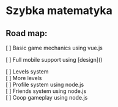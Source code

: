 # Szybka matematyka

## Road map:

<p>
[ ] Basic game mechanics using vue.js
</p>
[ ] Full mobile support using [design](<https://www.figma.com/file/pPGlrpQFmaCmel1KaXVxeX/speed-math-new-generation-(Copy)?node-id=0%3A1>)
<p>
[ ] Levels system<br>
[ ] More levels<br>
[ ] Profile system using node.js<br>
[ ] Friends system using node.js<br>
[ ] Coop gameplay using node.js<br>
</p>
